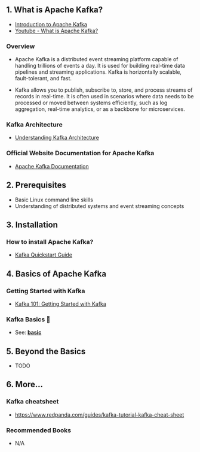 ## 1. What is Apache Kafka?

- [Introduction to Apache Kafka](https://kafka.apache.org/documentation/)
- [Youtube - What is Apache Kafka?](https://youtu.be/vHbvbwSEYGo?si=SbouSV-0NZzigsXV)

### Overview

- Apache Kafka is a distributed event streaming platform capable of handling trillions of events a day. It is used for building real-time data pipelines and streaming applications. Kafka is horizontally scalable, fault-tolerant, and fast.

- Kafka allows you to publish, subscribe to, store, and process streams of records in real-time. It is often used in scenarios where data needs to be processed or moved between systems efficiently, such as log aggregation, real-time analytics, or as a backbone for microservices.

### Kafka Architecture

- [Understanding Kafka Architecture](https://kafka.apache.org/10/documentation/streams/architecture)

### Official Website Documentation for Apache Kafka

- [Apache Kafka Documentation](https://kafka.apache.org/documentation/)

## 2. Prerequisites

- Basic Linux command line skills
- Understanding of distributed systems and event streaming concepts

## 3. Installation

### How to install Apache Kafka?

- [Kafka Quickstart Guide](https://kafka.apache.org/quickstart)

## 4. Basics of Apache Kafka

### Getting Started with Kafka

- [Kafka 101: Getting Started with Kafka](https://kafka.apache.org/quickstart)

### Kafka Basics 👋

- See: [**basic**](./basic/)

## 5. Beyond the Basics

- TODO

## 6. More...

### Kafka cheatsheet

- https://www.redpanda.com/guides/kafka-tutorial-kafka-cheat-sheet

### Recommended Books

- N/A

